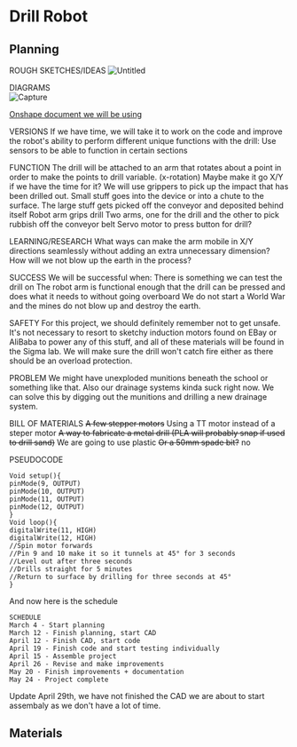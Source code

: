 # Drill Robot
## Planning
ROUGH SKETCHES/IDEAS
![Untitled](https://github.com/solomon4000/planning-fuzzy-journey/assets/90640484/7252a3d8-c401-4b5e-b52c-e14bf663f62c)


DIAGRAMS<br>
![Capture](https://github.com/solomon4000/planning-fuzzy-journey/assets/90640484/610121e8-d9fd-4019-bec9-05010f9b3550)


[Onshape document we will be using](https://cvilleschools.onshape.com/documents/c2a9d48291cc143e1c5c2e36/w/15419713e5234e2432e6f2f1/e/79c7b2bf3c5ad69468cf4189)

VERSIONS
If we have time, we will take it to work on the code and improve the robot's ability to perform different unique functions with the drill:
Use sensors to be able to function in certain sections

FUNCTION
The drill will be attached to an arm that rotates about a point in order to make the points to drill variable. (x-rotation)
Maybe make it go X/Y if we have the time for it?
We will use grippers to pick up the impact that has been drilled out.
Small stuff goes into the device or into a chute to the surface. The large stuff gets picked off the conveyor and deposited behind itself
Robot arm grips drill
Two arms, one for the drill and the other to pick rubbish off the conveyor belt
Servo motor to press button for drill?

LEARNING/RESEARCH
What ways can make the arm mobile in X/Y directions seamlessly without adding an extra unnecessary dimension?
How will we not blow up the earth in the process?

SUCCESS
We will be successful when:
There is something we can test the drill on
The robot arm is functional enough that the drill can be pressed and does what it needs to without going overboard
We do not start a World War and the mines do not blow up and destroy the earth.

SAFETY
For this project, we should definitely remember not to get unsafe. It's not necessary to resort to sketchy induction motors found on EBay or AliBaba to power any of this stuff, and all of these materials will be found in the Sigma lab. We will make sure the drill won't catch fire either as there should be an overload protection.

PROBLEM
We might have unexploded munitions beneath the school or something like that. Also our drainage systems kinda suck right now. We can solve this by digging out the munitions and drilling a new drainage system.

BILL OF MATERIALS
~~A few stepper motors~~ Using a TT motor instead of a steper motor
~~A way to fabricate a metal drill (PLA will probably snap if used to drill sand)~~ We are going to use plastic
~~Or a 50mm spade bit?~~ no


PSEUDOCODE
```
Void setup(){
pinMode(9, OUTPUT)
pinMode(10, OUTPUT)
pinMode(11, OUTPUT)
pinMode(12, OUTPUT)
}
Void loop(){
digitalWrite(11, HIGH)
digitalWrite(12, HIGH)
//Spin motor forwards
//Pin 9 and 10 make it so it tunnels at 45° for 3 seconds
//Level out after three seconds
//Drills straight for 5 minutes
//Return to surface by drilling for three seconds at 45°
}
```
And now here is the schedule
```
SCHEDULE
March 4 - Start planning
March 12 - Finish planning, start CAD
April 12 - Finish CAD, start code
April 19 - Finish code and start testing individually
April 15 - Assemble project
April 26 - Revise and make improvements
May 20 - Finish improvements + documentation
May 24 - Project complete
```
Update April 29th, we have not finished the CAD we are about to start assembaly as we don't have a lot of time.

## Materials
